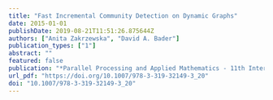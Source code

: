 ```yaml
---
title: "Fast Incremental Community Detection on Dynamic Graphs"
date: 2015-01-01
publishDate: 2019-08-21T11:51:26.875644Z
authors: ["Anita Zakrzewska", "David A. Bader"]
publication_types: ["1"]
abstract: ""
featured: false
publication: "*Parallel Processing and Applied Mathematics - 11th International Conference, PPAM 2015, Krakow, Poland, September 6-9, 2015. Revised Selected Papers, Part I*"
url_pdf: "https://doi.org/10.1007/978-3-319-32149-3_20"
doi: "10.1007/978-3-319-32149-3_20"
---
```


